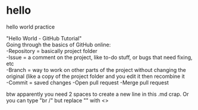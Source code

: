 # hello
hello world practice

"Hello World - GitHub Tutorial"  
Going through the basics of GitHub online: <br />
-Repository = basically project folder  
-Issue = a comment on the project, like to-do stuff, or bugs that need fixing, etc  
-Branch = way to work on other parts of the project without changing the original (like a copy of the project folder and you edit it then recombine it  
-Commit = saved changes
-Open pull request
-Merge pull request

btw apparently you need 2 spaces to create a new line in this .md crap. Or you can type "br /" but replace "" with <>
